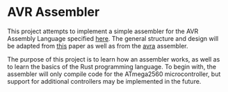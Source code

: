 # AVR Assembler

This project attempts to implement a simple assembler for the AVR Assembly
Language specified [here](https://www.microchip.com/webdoc/avrassembler/index.html).
The general structure and design will be adapted from
[this](http://www.ssmengg.edu.in/weos/weos/upload/EStudyMaterial/Cse/4thSem/new/System%20Software/SS_Assembler%20design.pdf)
paper as well as from the [avra](http://avra.sourceforge.net/) assembler.

The purpose of this project is to learn how an assembler works, as well as to
learn the basics of the Rust programming language. To begin with, the assembler
will only compile code for the ATmega2560 microcontroller, but support for
additional controllers may be implemented in the future.
